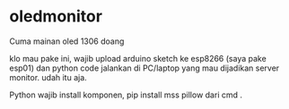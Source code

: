 # oledmonitor
Cuma mainan oled 1306 doang

klo mau pake ini, wajib upload arduino sketch ke esp8266 (saya pake esp01) dan python code jalankan di PC/laptop yang mau dijadikan server monitor. udah itu aja.

Python wajib install komponen, pip install mss pillow dari cmd .
